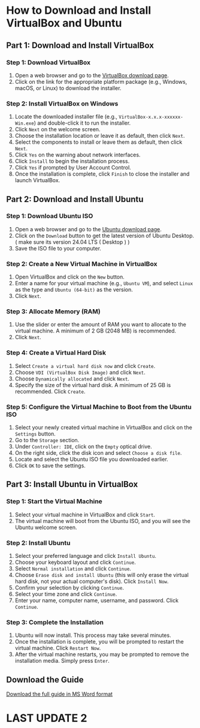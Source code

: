 # How to Download and Install VirtualBox and Ubuntu

## Part 1: Download and Install VirtualBox

### Step 1: Download VirtualBox
1. Open a web browser and go to the [VirtualBox download page](https://www.virtualbox.org/wiki/Downloads).
2. Click on the link for the appropriate platform package (e.g., Windows, macOS, or Linux) to download the installer.

### Step 2: Install VirtualBox on Windows
1. Locate the downloaded installer file (e.g., `VirtualBox-x.x.x-xxxxxx-Win.exe`) and double-click it to run the installer.
2. Click `Next` on the welcome screen.
3. Choose the installation location or leave it as default, then click `Next`.
4. Select the components to install or leave them as default, then click `Next`.
5. Click `Yes` on the warning about network interfaces.
6. Click `Install` to begin the installation process.
7. Click `Yes` if prompted by User Account Control.
8. Once the installation is complete, click `Finish` to close the installer and launch VirtualBox.

## Part 2: Download and Install Ubuntu

### Step 1: Download Ubuntu ISO
1. Open a web browser and go to the [Ubuntu download page](https://ubuntu.com/download/desktop).
2. Click on the `Download` button to get the latest version of Ubuntu Desktop. ( make sure its version 24.04 LTS ( Desktop ) )
3. Save the ISO file to your computer.

### Step 2: Create a New Virtual Machine in VirtualBox
1. Open VirtualBox and click on the `New` button.
2. Enter a name for your virtual machine (e.g., `Ubuntu VM`), and select `Linux` as the type and `Ubuntu (64-bit)` as the version.
3. Click `Next`.

### Step 3: Allocate Memory (RAM)
1. Use the slider or enter the amount of RAM you want to allocate to the virtual machine. A minimum of 2 GB (2048 MB) is recommended.
2. Click `Next`.

### Step 4: Create a Virtual Hard Disk
1. Select `Create a virtual hard disk now` and click `Create`.
2. Choose `VDI (VirtualBox Disk Image)` and click `Next`.
3. Choose `Dynamically allocated` and click `Next`.
4. Specify the size of the virtual hard disk. A minimum of 25 GB is recommended. Click `Create`.

### Step 5: Configure the Virtual Machine to Boot from the Ubuntu ISO
1. Select your newly created virtual machine in VirtualBox and click on the `Settings` button.
2. Go to the `Storage` section.
3. Under `Controller: IDE`, click on the `Empty` optical drive.
4. On the right side, click the disk icon and select `Choose a disk file`.
5. Locate and select the Ubuntu ISO file you downloaded earlier.
6. Click `OK` to save the settings.

## Part 3: Install Ubuntu in VirtualBox

### Step 1: Start the Virtual Machine
1. Select your virtual machine in VirtualBox and click `Start`.
2. The virtual machine will boot from the Ubuntu ISO, and you will see the Ubuntu welcome screen.

### Step 2: Install Ubuntu
1. Select your preferred language and click `Install Ubuntu`.
2. Choose your keyboard layout and click `Continue`.
3. Select `Normal installation` and click `Continue`.
4. Choose `Erase disk and install Ubuntu` (this will only erase the virtual hard disk, not your actual computer's disk). Click `Install Now`.
5. Confirm your selection by clicking `Continue`.
6. Select your time zone and click `Continue`.
7. Enter your name, computer name, username, and password. Click `Continue`.

### Step 3: Complete the Installation
1. Ubuntu will now install. This process may take several minutes.
2. Once the installation is complete, you will be prompted to restart the virtual machine. Click `Restart Now`.
3. After the virtual machine restarts, you may be prompted to remove the installation media. Simply press `Enter`.



## Download the Guide

[Download the full guide in MS Word format](./VGuide.docx)


# LAST UPDATE 2